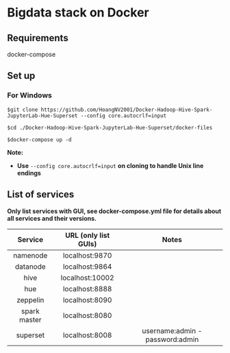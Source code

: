 # Bigdata stack on Docker
## Requirements
docker-compose

## Set up
### For Windows


	$git clone https://github.com/HoangNV2001/Docker-Hadoop-Hive-Spark-JupyterLab-Hue-Superset --config core.autocrlf=input
 
 	$cd ./Docker-Hadoop-Hive-Spark-JupyterLab-Hue-Superset/docker-files

	$docker-compose up -d

**Note:** 
* **Use** `--config core.autocrlf=input` **on cloning to handle Unix line endings**

## List of services 
**Only list services with GUI, see docker-compose.yml file for details about all services and their versions.**

Service|URL (only list GUIs)|Notes|
| :---:   | :---: | :---: |
namenode|localhost:9870||
datanode|localhost:9864||
hive|localhost:10002||
hue|localhost:8888||
zeppelin|localhost:8090||
spark master|localhost:8080||
superset|localhost:8008|username:admin - password:admin|




